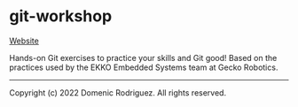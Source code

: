 # git-workshop

[Website](https://domenicp.github.io/git-workshop)

Hands-on Git exercises to practice your skills and Git good! Based on the practices used by the EKKO
Embedded Systems team at Gecko Robotics.

---

Copyright (c) 2022 Domenic Rodriguez. All rights reserved.
